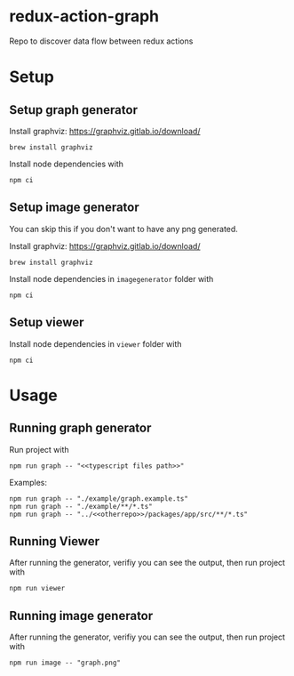 # redux-action-graph

Repo to discover data flow between redux actions

# Setup

## Setup graph generator

Install graphviz: https://graphviz.gitlab.io/download/
```
brew install graphviz
```

Install node dependencies with
``` 
npm ci
```

## Setup image generator

You can skip this if you don't want to have any png generated.

Install graphviz: https://graphviz.gitlab.io/download/
```
brew install graphviz
```

Install node dependencies in `imagegenerator` folder with
``` 
npm ci
```

## Setup viewer

Install node dependencies in `viewer` folder with
``` 
npm ci
```
# Usage

## Running graph generator

Run project with 
``` 
npm run graph -- "<<typescript files path>>"
```

Examples:
``` 
npm run graph -- "./example/graph.example.ts"
npm run graph -- "./example/**/*.ts"
npm run graph -- "../<<otherrepo>>/packages/app/src/**/*.ts"
```

## Running Viewer

After running the generator, verifiy you can see the output, then
run project with 
``` 
npm run viewer
```

## Running image generator

After running the generator, verifiy you can see the output, then
run project with 

``` 
npm run image -- "graph.png"
```